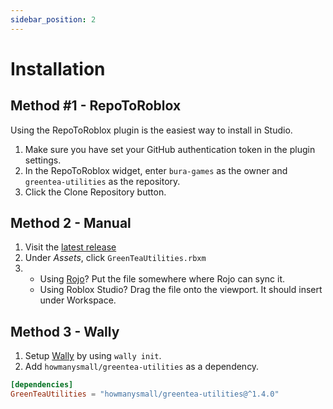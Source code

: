 ```yaml
---
sidebar_position: 2
---
```


# Installation

## Method #1 - RepoToRoblox

Using the RepoToRoblox plugin is the easiest way to install in Studio.

1. Make sure you have set your GitHub authentication token in the plugin settings.
2. In the RepoToRoblox widget, enter `bura-games` as the owner and `greentea-utilities` as the repository.
3. Click the Clone Repository button.

## Method 2 - Manual

1. Visit the [latest release](https://github.com/Bura-Games/greentea-utilities/releases)
2. Under *Assets*, click `GreenTeaUtilities.rbxm`
3. - Using [Rojo](https://rojo.space/)? Put the file somewhere where Rojo can sync it.
   - Using Roblox Studio? Drag the file onto the viewport. It should insert under Workspace.

## Method 3 - Wally

1. Setup [Wally](https://wally.run/) by using `wally init`.
2. Add `howmanysmall/greentea-utilities` as a dependency.

```toml
[dependencies]
GreenTeaUtilities = "howmanysmall/greentea-utilities@^1.4.0"
```
